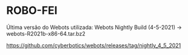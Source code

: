 # ROBO-FEI

Última versão do Webots utilizada: Webots Nightly Build (4-5-2021) -> webots-R2021b-x86-64.tar.bz2

https://github.com/cyberbotics/webots/releases/tag/nightly_4_5_2021
